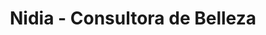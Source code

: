---
title: "Nidia - Consultora de Belleza"
url: /ocana/nidia-consultora-de-belleza/
shop: farmacia
---